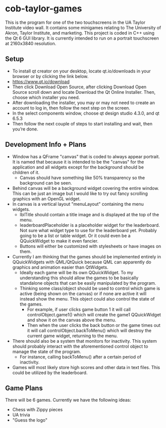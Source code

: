 # cob-taylor-games
This is the program for one of the two touchscreens in the UA Taylor Institute video wall. It contains some minigames relating to The University of Akron, Taylor Institute, and marketing. This project is coded in C++ using the Qt 6 GUI library. It is currently intended to run on a portrait touchscreen at 2160x3840 resolution.

## Setup
-  To install qt creator on your desktop, locate qt.io/downloads in your browser or by clicking the link below.
  - https://www.qt.io/download
-  Then click Download Open Source, after clicking Download Open Source scroll down and locate Download the Qt Online Installer. Then, choose which installer you need.
-  After downloading the installer, you may or may not need to create an account to log in, then follow the next step on the screen.
-  In the select components window, choose qt design studio 4.3.0,  and qt 6.5.3
-  Then follow the next couple of steps to start installing and wait, then you’re done. 

## Development Info + Plans
- Window has a QFrame "canvas" that is coded to always appear portrait. It is named that because it is intended to be the "canvas" for the application and all widgets except for the background should be children of it.
  - Canvas should have something like 50% transparency so the background can be seen.
- Behind canvas will be a background widget covering the entire window. This can be just an image but I would like to try out fancy scrolling graphics with an OpenGL widget.
- In canvas is a vertical layout "menuLayout" containing the menu widgets.
  - lblTitle should contain a title image and is displayed at the top of the menu.
  - leaderboardPlaceholder is a placeholder widget for the leaderboard. Not sure what widget type to use for the leaderboard yet. Probably going to be a list or table widget. Or it could even be a QQuickWidget to make it even fancier.
  - Buttons will either be customized with stylesheets or have images on them.
- Currently I am thinking that the games should be implemented entirely in QQuickWidgets with QML/QtQuick because QML can apparently do graphics and animation easier than QtWidgets.
  - Ideally each game will be its own QQuickWidget. To my understanding this should allow the games to be basically standalone objects that can be easily manipulated by the program.
  - Thinking some class/object should be used to control which game is active (being shown on the canvas) or if none are active it will instead show the menu. This object could also control the state of the games.
    - For example, if user clicks game button 1 it will call controlObject.game1() which will create the game1 QQuickWidget and show it on the canvas above the menu.
    - Then when the user clicks the back button or the game times out it will call controlObject.backToMenu() which will destroy the current game widget, returning to the menu.
- There should also be a system that monitors for inactivity. This system should probably interact with the aforementioned control object to manage the state of the program.
  - For instance, calling backToMenu() after a certain period of inactivity.
- Games will most likely store high scores and other data in text files. This could be utilized by the leaderboard.

## Game Plans
There will be 6 games. Currently we have the following ideas:
- Chess with Zippy pieces
- UA trivia
- "Guess the logo"
